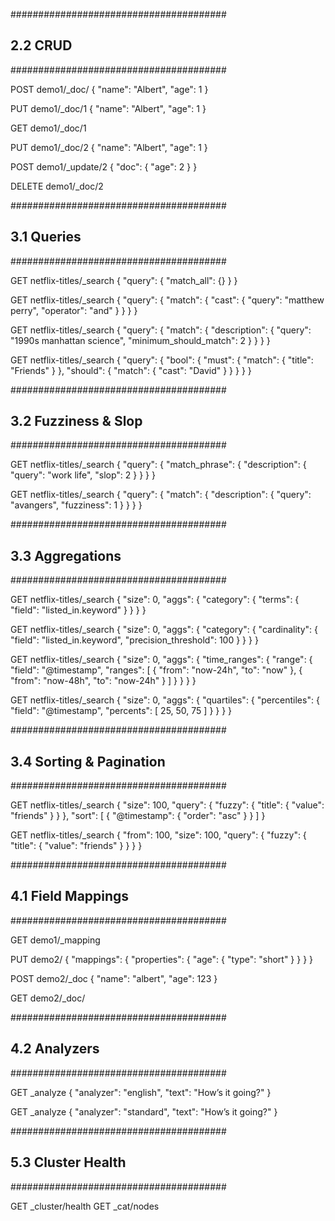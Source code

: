 #######################################
## 2.2 CRUD
#######################################

POST demo1/_doc/
{
  "name": "Albert",
  "age":  1
}

PUT demo1/_doc/1
{
  "name": "Albert",
  "age": 1
}

GET demo1/_doc/1


PUT demo1/_doc/2
{
  "name": "Albert",
  "age": 1
}


POST demo1/_update/2
{
  "doc": {
    "age": 2
  }
}

DELETE demo1/_doc/2


#######################################
## 3.1 Queries
#######################################

GET netflix-titles/_search
{
  "query": {
    "match_all": {}
  }
}

GET netflix-titles/_search
{
  "query": {
    "match": {
      "cast": {
        "query": "matthew perry",
        "operator": "and"
      }
    }
  }
}

GET netflix-titles/_search
{
  "query": {
    "match": {
      "description": {
        "query": "1990s manhattan science",
        "minimum_should_match": 2
      }
    }
  }
}

GET netflix-titles/_search
{
  "query": {
    "bool": {
      "must": {
        "match": {
          "title": "Friends"
        }
      },
      "should": {
        "match": {
          "cast": "David"
        }
      }
    }
  }
}

#######################################
## 3.2 Fuzziness & Slop
#######################################

GET netflix-titles/_search
{
  "query": {
    "match_phrase": {
      "description": {
        "query": "work life",
        "slop": 2
      }
    }
  }
}

GET netflix-titles/_search
{
  "query": {
    "match": {
      "description": {
        "query": "avangers",
        "fuzziness": 1
      }
    }
  }
}

#######################################
## 3.3 Aggregations
#######################################

GET netflix-titles/_search
{
  "size": 0,
  "aggs": {
    "category": {
      "terms": {
        "field": "listed_in.keyword"
      }
    }
  }
}

GET netflix-titles/_search
{
  "size": 0,
  "aggs": {
    "category": {
      "cardinality": {
        "field": "listed_in.keyword",
        "precision_threshold": 100
      }
    }
  }
}


GET netflix-titles/_search
{
  "size": 0,
  "aggs": {
    "time_ranges": {
      "range": {
        "field": "@timestamp",
        "ranges": [
          {
            "from": "now-24h",
            "to": "now"
          },
          {
            "from": "now-48h",
            "to": "now-24h"
          }
        ]
      }
    }
  }
}

GET netflix-titles/_search
{
  "size": 0,
  "aggs": {
    "quartiles": {
      "percentiles": {
        "field": "@timestamp",
        "percents": [
          25,
          50,
          75
        ]
      }
    }
  }
}

#######################################
## 3.4 Sorting & Pagination
#######################################

GET netflix-titles/_search
{
  "size": 100,
  "query": {
    "fuzzy": {
      "title": {
        "value": "friends"
      }
    }
  },
  "sort": [
    {
      "@timestamp": {
        "order": "asc"
      }
    }
  ]
}

GET netflix-titles/_search
{
  "from": 100,
  "size": 100,
  "query": {
    "fuzzy": {
      "title": {
        "value": "friends"
      }
    }
  }
}

#######################################
## 4.1 Field Mappings
#######################################

GET demo1/_mapping


PUT demo2/
{
  "mappings": {
    "properties": {
      "age": {
        "type": "short"
      }
    }
  }
}

POST demo2/_doc
{
  "name": "albert",
  "age": 123
}


GET demo2/_doc/


#######################################
## 4.2 Analyzers
#######################################

GET _analyze
{
  "analyzer": "english",
  "text": "How’s it going?"
}

GET _analyze
{
  "analyzer": "standard",
  "text": "How’s it going?"
}


#######################################
## 5.3 Cluster Health
#######################################

GET _cluster/health
GET _cat/nodes
